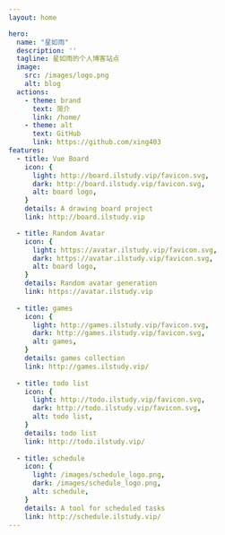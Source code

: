 ```yaml
---
layout: home

hero:
  name: "星如雨"
  description: ''
  tagline: 星如雨的个人博客站点
  image:
    src: /images/logo.png
    alt: blog
  actions:
    - theme: brand
      text: 简介
      link: /home/
    - theme: alt
      text: GitHub
      link: https://github.com/xing403
features:
  - title: Vue Board
    icon: {
      light: http://board.ilstudy.vip/favicon.svg,
      dark: http://board.ilstudy.vip/favicon.svg,
      alt: board logo,
    }
    details: A drawing board project
    link: http://board.ilstudy.vip

  - title: Random Avatar
    icon: {
      light: https://avatar.ilstudy.vip/favicon.svg,
      dark: https://avatar.ilstudy.vip/favicon.svg,
      alt: board logo,
    }
    details: Random avatar generation
    link: https://avatar.ilstudy.vip
  
  - title: games
    icon: {
      light: http://games.ilstudy.vip/favicon.svg,
      dark: http://games.ilstudy.vip/favicon.svg,
      alt: games,
    }
    details: games collection
    link: http://games.ilstudy.vip/
  
  - title: todo list
    icon: {
      light: http://todo.ilstudy.vip/favicon.svg,
      dark: http://todo.ilstudy.vip/favicon.svg,
      alt: todo list,
    }
    details: todo list
    link: http://todo.ilstudy.vip/
  
  - title: schedule
    icon: {
      light: /images/schedule_logo.png,
      dark: /images/schedule_logo.png,
      alt: schedule,
    }
    details: A tool for scheduled tasks
    link: http://schedule.ilstudy.vip/
---
```


